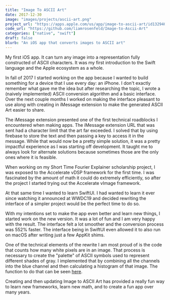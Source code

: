 ```yaml
---
title: "Image To ASCII Art"
date: 2017-12-30
image: "images/projects/ascii-art.png"
project_url: "https://apps.apple.com/us/app/image-to-ascii-art/id1329402459"
code_url: "https://github.com/liamrosenfeld/Image-to-Ascii-Art"
categories: ["native", "swift"]
draft: false
blurb: "An iOS app that converts images to ASCII art"
---
```


My first iOS app. It can turn any image into a representation fully constructed of ASCII characters. It was my first introduction to the Swift language and the Apple ecosystem as a whole.

In fall of 2017 I started working on the app because I wanted to build something for a device that I use every day: an iPhone. I don't exactly remember what gave me the idea but after researching the topic, I wrote a (naively implemented) ASCII conversion algorithm and a basic interface. Over the next couple months I worked on making the interface pleasant to use along with creating in iMessage extension to make the generated ASCII Art easier to share.

The iMessage extension presented one of the first technical roadblocks I encountered when making apps. The iMessage extension URL that was sent had a character limit that the art far exceeded. I solved that by using firebase to store the text and then passing a key to access it in the message. While that would now be a pretty simple solution, it was a pretty impactful experience as I was starting off development. It taught me to always look for alternate solutions because sometimes those are the only ones where it is feasible.

When working on my Short Time Fourier Explainer scholarship project, I was exposed to the Accelerate vDSP framework for the first time. I was fascinated by the amount of math it could do extremely efficiently, so after the project I started trying out the Accelerate vImage framework.

At that same time I wanted to learn SwiftUI. I had wanted to learn it ever since watching it announced at WWDC19 and decided rewriting the interface of a simpler project would be the perfect time to do so.

With my intentions set to make the app even better and learn new things, I started work on the new version. It was a lot of fun and I am very happy with the result. The interface felt a lot smoother and the conversion process was 552% faster. The interface being in SwiftUI even allowed it to also run on macOS after writing just a few AppKit shims.

One of the technical elements of the rewrite I am most proud of is the code that counts how many white pixels are in an image. That process is necessary to create the "palette" of ASCII symbols used to represent different shades of gray. I implemented that by combining all the channels into the blue channel and then calculating a histogram of that image. The function to do that can be seen [here](https://github.com/liamrosenfeld/Image-to-Ascii-Art/blob/c67f1240b76d2cfceb3751e874eec039ce68d73a/Shared/AsciiConverter/AsciiPalette.swift#L32).

Creating and then updating Image to ASCII Art has provided a really fun way to learn new frameworks, learn new math, and to create a fun app over many years.
